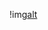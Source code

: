 !img[alt](https://github.com/MadhuryaBasu/portfolio/blob/473ea7e5b3f58e91c9c20e0e21224a0f8c591911/Screenshot%202025-09-03%20000438.png)
